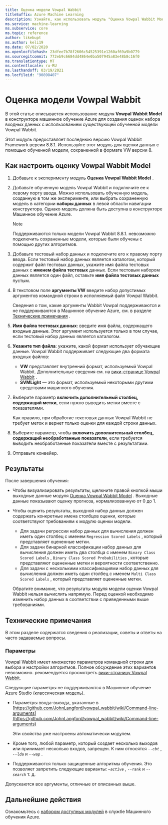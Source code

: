 ```yaml
---
title: Оценка модели Vowpal Wabbit
titleSuffix: Azure Machine Learning
description: Узнайте, как использовать модуль "Оценка Vowpal Wabbit Model" для формирования оценок набора входных данных с помощью существующей обученной модели Vowpal Wabbit.
ms.service: machine-learning
ms.subservice: core
ms.topic: reference
author: likebupt
ms.author: keli19
ms.date: 07/02/2020
ms.openlocfilehash: 23dfee7b78f2606c54525391e1260af69a9b0779
ms.sourcegitcommit: 772eb9c6684dd4864e0ba507945a83e48b8c16f0
ms.translationtype: MT
ms.contentlocale: ru-RU
ms.lasthandoff: 03/19/2021
ms.locfileid: "90898407"
---
```

# <a name="score-vowpal-wabbit-model"></a>Оценка модели Vowpal Wabbit
В этой статье описывается использование модуля **Vowpal Wabbit Model** в конструкторе машинное обучение Azure для создания оценок набора входных данных с использованием существующей обученной модели Vowpal Wabbit.  

Этот модуль предоставляет последнюю версию Vowpal Wabbit Framework версии 8.8.1. Используйте этот модуль для оценки данных с помощью обученной модели, сохраненной в формате VW версии 8.  

## <a name="how-to-configure-score-vowpal-wabbit-model"></a>Как настроить оценку Vowpal Wabbit Model

1.  Добавьте к эксперименту модуль **Оценка Vowpal Wabbit Model** .  
  
2.  Добавьте обученную модель Vowpal Wabbit и подключите ее к левому порту ввода. Можно использовать обученную модель, созданную в том же эксперименте, или выбрать сохраненную модель в категории **наборы данных** в левой области навигации конструктора. Однако модель должна быть доступна в конструкторе Машинное обучение Azure.  
  
    > [!NOTE]
    > Поддерживаются только модели Vowpal Wabbit 8.8.1. невозможно подключить сохраненные модели, которые были обучены с помощью других алгоритмов.
  
3.  Добавьте тестовый набор данных и подключите его к правому порту ввода. Если тестовый набор данных является каталогом, который содержит файл тестовых данных, укажите имя файла тестовых данных с **именем файла тестовых** данных. Если тестовым набором данных является один файл, оставьте **имя файла тестовых данных** пустым.

4. В текстовом поле **аргументы VW** введите набор допустимых аргументов командной строки в исполняемый файл Vowpal Wabbit.  

    Сведения о том, какие аргументы Wabbit Vowpal поддерживаются и не поддерживаются в Машинное обучение Azure, см. в разделе [Технические примечания](#technical-notes) .  

5.  **Имя файла тестовых данных**: введите имя файла, содержащего входные данные. Этот аргумент используется только в том случае, если тестовый набор данных является каталогом.

6. **Укажите тип файла**: укажите, какой формат использует обучающие данные. Vowpal Wabbit поддерживает следующие два формата входных файлов:  

   - **VW** представляет внутренний формат, используемый Vowpal Wabbit. Дополнительные сведения см. на [вики-странице Vowpal Wabbit](https://github.com/JohnLangford/vowpal_wabbit/wiki/Input-format) . 
   - **SVMLight** — это формат, используемый некоторыми другими средствами машинного обучения. 

7. Выберите параметр **включить дополнительный столбец, содержащий метки**, если нужно выводить метки вместе с показателями.  

   Как правило, при обработке текстовых данных Vowpal Wabbit не требует меток и вернет только оценки для каждой строки данных.  

8. Выберите параметр, чтобы **включить дополнительный столбец, содержащий необработанные показатели**, если требуется выводить необработанные показатели вместе с результатами.  

9. Отправьте конвейер.

## <a name="results"></a>Результаты

После завершения обучения:

+ Чтобы визуализировать результаты, щелкните правой кнопкой мыши выходные данные модуля [Оценка Vowpal Wabbit Model](score-vowpal-wabbit-model.md) . Выходные данные показывают оценку прогноза, нормализованную от 0 до 1. 

+ Чтобы оценить результаты, выходной набор данных должен содержать конкретные имена столбцов оценки, которые соответствуют требованиям к модулю оценки модели.

  + Для задачи регрессии набор данных для вычисления должен иметь один столбец с именем `Regression Scored Labels` , который представляет оцененные метки.
  + Для задачи бинарной классификации набор данных для вычисления должен иметь два столбца с именем `Binary Class Scored Labels` , `Binary Class Scored Probabilities` , которые представляют оцененные метки и вероятности соответственно.
  + Для задачи с несколькими классификациями набор данных для вычисления должен иметь один столбец с именем `Multi Class Scored Labels` , который представляет оцененные метки.

  Обратите внимание, что результаты модуля модели оценки Vowpal Wabbit нельзя вычислить напрямую. Перед оценкой необходимо изменить набор данных в соответствии с приведенными выше требованиями.

##  <a name="technical-notes"></a>Технические примечания

В этом разделе содержатся сведения о реализации, советы и ответы на часто задаваемые вопросы.

### <a name="parameters"></a>Параметры

Vowpal Wabbit имеет множество параметров командной строки для выбора и настройки алгоритмов. Полное обсуждение этих вариантов невозможно. рекомендуется просмотреть [вики-страницу Vowpal Wabbit](https://github.com/JohnLangford/vowpal_wabbit/wiki/Command-line-arguments).  

Следующие параметры не поддерживаются в Машинное обучение Azure Studio (классическая модель).  

-   Параметры ввода-вывода, указанные в [https://github.com/JohnLangford/vowpal_wabbit/wiki/Command-line-arguments](https://github.com/JohnLangford/vowpal_wabbit/wiki/Command-line-arguments)  
  
     Эти свойства уже настроены автоматически модулем.  
  
-   Кроме того, любой параметр, который создает несколько выходов или принимает несколько входов, запрещен. К ним относятся *`--cbt`* , *`--lda`* и *`--wap`* .  
  
-   Поддерживаются только защищенные алгоритмы обучения. Это позволяет запретить следующие варианты: *`–active`* , `--rank` и *`--search`* т. д.  

Допускаются все аргументы, отличные от описанных выше.

## <a name="next-steps"></a>Дальнейшие действия

Ознакомьтесь с [набором доступных модулей](module-reference.md) в службе Машинного обучения Azure. 